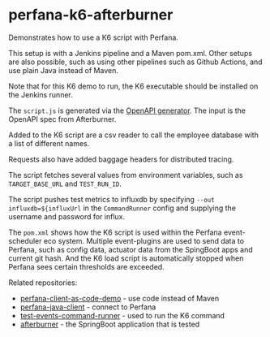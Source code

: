 # perfana-k6-afterburner

Demonstrates how to use a K6 script with Perfana.

This setup is with a Jenkins pipeline and a Maven pom.xml. Other setups are also possible, such as using other pipelines such as Github Actions,
and use plain Java instead of Maven.

Note that for this K6 demo to run, the K6 executable should be installed on the Jenkins runner.

The `script.js` is generated via the [OpenAPI generator](https://github.com/OpenAPITools/openapi-generator).
The input is the OpenAPI spec from Afterburner.

Added to the K6 script are a csv reader to call the employee database with a list of different names.

Requests also have added baggage headers for distributed tracing.

The script fetches several values from environment variables, such as `TARGET_BASE_URL` and `TEST_RUN_ID`.

The script pushes test metrics to influxdb by specifying `--out influxdb=${influxUrl` in the `CommandRunner` config
and supplying the username and password for influx. 

The `pom.xml` shows how the K6 script is used within the Perfana event-scheduler eco system.
Multiple event-plugins are used to send data to Perfana, such as config data, actuator data from the SpingBoot apps
and current git hash. And the K6 load script is automatically stopped when Perfana sees certain
thresholds are exceeded.

Related repositories:
* [perfana-client-as-code-demo](https://github.com/perfana/perfana-client-as-code-demo) - use code instead of Maven
* [perfana-java-client](https://github.com/perfana/perfana-java-client) - connect to Perfana
* [test-events-command-runner](https://github.com/perfana/test-events-command-runner) - used to run the K6 command
* [afterburner](https://github.com/perfana/afterburner) - the SpringBoot application that is tested

